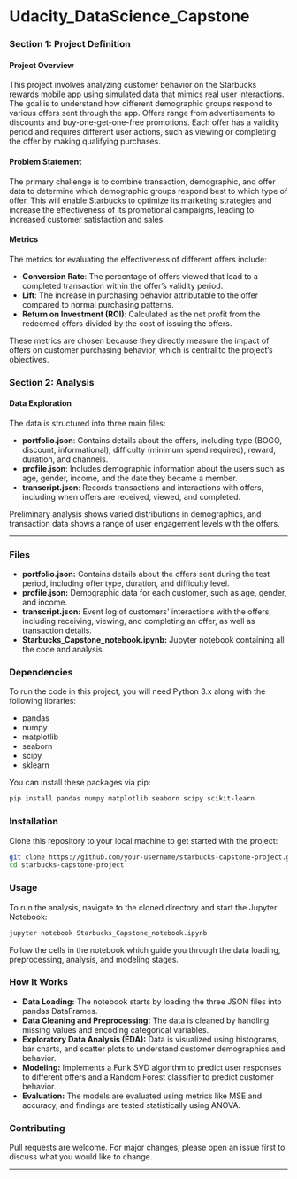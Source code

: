 # Udacity_DataScience_Capstone

### Section 1: Project Definition

#### Project Overview

This project involves analyzing customer behavior on the Starbucks rewards mobile app using simulated data that mimics real user interactions. The goal is to understand how different demographic groups respond to various offers sent through the app. Offers range from advertisements to discounts and buy-one-get-one-free promotions. Each offer has a validity period and requires different user actions, such as viewing or completing the offer by making qualifying purchases.

#### Problem Statement

The primary challenge is to combine transaction, demographic, and offer data to determine which demographic groups respond best to which type of offer. This will enable Starbucks to optimize its marketing strategies and increase the effectiveness of its promotional campaigns, leading to increased customer satisfaction and sales.

#### Metrics

The metrics for evaluating the effectiveness of different offers include:
- **Conversion Rate**: The percentage of offers viewed that lead to a completed transaction within the offer’s validity period.
- **Lift**: The increase in purchasing behavior attributable to the offer compared to normal purchasing patterns.
- **Return on Investment (ROI)**: Calculated as the net profit from the redeemed offers divided by the cost of issuing the offers.

These metrics are chosen because they directly measure the impact of offers on customer purchasing behavior, which is central to the project’s objectives.

### Section 2: Analysis

#### Data Exploration

The data is structured into three main files:
- **portfolio.json**: Contains details about the offers, including type (BOGO, discount, informational), difficulty (minimum spend required), reward, duration, and channels.
- **profile.json**: Includes demographic information about the users such as age, gender, income, and the date they became a member.
- **transcript.json**: Records transactions and interactions with offers, including when offers are received, viewed, and completed.

Preliminary analysis shows varied distributions in demographics, and transaction data shows a range of user engagement levels with the offers.

---

### Files
- **portfolio.json:** Contains details about the offers sent during the test period, including offer type, duration, and difficulty level.
- **profile.json:** Demographic data for each customer, such as age, gender, and income.
- **transcript.json:** Event log of customers' interactions with the offers, including receiving, viewing, and completing an offer, as well as transaction details.
- **Starbucks_Capstone_notebook.ipynb:** Jupyter notebook containing all the code and analysis.

### Dependencies
To run the code in this project, you will need Python 3.x along with the following libraries:
- pandas
- numpy
- matplotlib
- seaborn
- scipy
- sklearn

You can install these packages via pip:
```bash
pip install pandas numpy matplotlib seaborn scipy scikit-learn
```

### Installation
Clone this repository to your local machine to get started with the project:
```bash
git clone https://github.com/your-username/starbucks-capstone-project.git
cd starbucks-capstone-project
```

### Usage
To run the analysis, navigate to the cloned directory and start the Jupyter Notebook:
```bash
jupyter notebook Starbucks_Capstone_notebook.ipynb
```

Follow the cells in the notebook which guide you through the data loading, preprocessing, analysis, and modeling stages.

### How It Works
- **Data Loading:** The notebook starts by loading the three JSON files into pandas DataFrames.
- **Data Cleaning and Preprocessing:** The data is cleaned by handling missing values and encoding categorical variables.
- **Exploratory Data Analysis (EDA):** Data is visualized using histograms, bar charts, and scatter plots to understand customer demographics and behavior.
- **Modeling:** Implements a Funk SVD algorithm to predict user responses to different offers and a Random Forest classifier to predict customer behavior.
- **Evaluation:** The models are evaluated using metrics like MSE and accuracy, and findings are tested statistically using ANOVA.

### Contributing
Pull requests are welcome. For major changes, please open an issue first to discuss what you would like to change.


---
